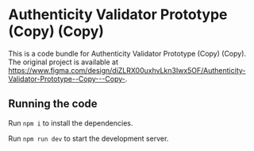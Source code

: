
  # Authenticity Validator Prototype (Copy) (Copy)

  This is a code bundle for Authenticity Validator Prototype (Copy) (Copy). The original project is available at https://www.figma.com/design/diZLRX00uxhvLkn3Iwx5OF/Authenticity-Validator-Prototype--Copy---Copy-.

  ## Running the code

  Run `npm i` to install the dependencies.

  Run `npm run dev` to start the development server.
  